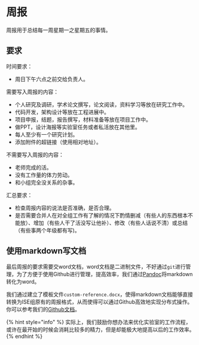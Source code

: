 # 周报

周报用于总结每一周星期一之星期五的事情。

## 要求

时间要求：

* 周日下午六点之前交给负责人。

需要写入周报的内容：

* 个人研究及调研，学术论文撰写，论文阅读，资料学习等放在研究工作中。
* 代码开发，架构设计等放在工程进展中。
* 项目申报，结题，报告撰写，材料准备等放在项目工作中。
* 做PPT，设计海报等实验室任务或者私活放在其他里。
* 每人至少有一个研究计划。
* 添加附件的超链接（使用相对地址）。

不需要写入周报的内容：

* 老师完成的活。
* 没有工作量的体力劳动。
* 和小组完全没关系的杂事。

汇总要求：

* 检查周报内容的说法是否准确，是否合理。
* 是否需要合并人在对全组工作有了解的情况下酌情删减（有些人的东西根本不能放）、增加（有些人干了活没写让他补）、修改（有些人话说不清）或总结（有些事两个年级都有写)。

## 使用markdown写文档

最后周报的要求需要交word文档，word文档是二进制文件，不好通过`git`进行管理，为了方便于使用Github进行管理，提高效率，我们通过[Pandoc](https://github.com/jgm/pandoc)将markdown转化为word。

我们通过建立了模板文件`custom-reference.docx`，使得markdown文档能够直接转换为ISE组原有的周报格式，从而使得可以通过Github高效地实现分布式操作。你可以参考我们的[Github文档](https://github.com/shejialuo/ISE21_Weekly)。

{% hint style="info" %}
实际上，我们鼓励你想办法来优化实验室的工作流程，或许在最开始的时候会消耗比较多的精力，但是却能极大地提高以后的工作效率。
{% endhint %}
